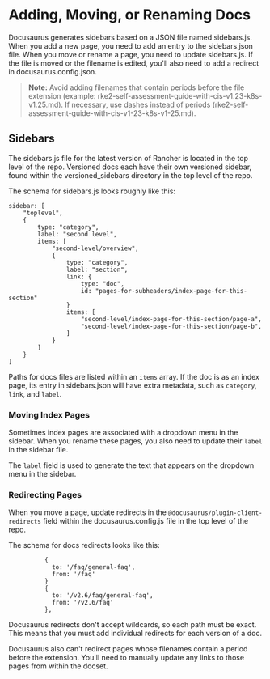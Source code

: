 # Adding, Moving, or Renaming Docs

Docusaurus generates sidebars based on a JSON file named sidebars.js. When you add a new page, you need to add an entry to the sidebars.json file. When you move or rename a page, you need to update sidebars.js. If the file is moved or the filename is edited, you'll also need to add a redirect in docusaurus.config.json.

> **Note:** Avoid adding filenames that contain periods before the file extension (example: rke2-self-assessment-guide-with-cis-v1.23-k8s-v1.25.md). If necessary, use dashes instead of periods (rke2-self-assessment-guide-with-cis-v1-23-k8s-v1-25.md).

## Sidebars

The sidebars.js file for the latest version of Rancher is located in the top level of the repo. Versioned docs each have their own versioned sidebar, found within the versioned_sidebars directory in the top level of the repo.

The schema for sidebars.js looks roughly like this: 

```JS
sidebar: [
    "toplevel",
    {
        type: "category",
        label: "second level",
        items: [
            "second-level/overview",
            {
                type: "category",
                label: "section",
                link: {
                    type: "doc",
                    id: "pages-for-subheaders/index-page-for-this-section"
                }
                items: [
                    "second-level/index-page-for-this-section/page-a",
                    "second-level/index-page-for-this-section/page-b",
                ]
            }
        ]
    }
]
```

Paths for docs files are listed within an `items` array. If the doc is as an index page, its entry in sidebars.json will have extra metadata, such as `category`, `link`, and `label`.

### Moving Index Pages

Sometimes index pages are associated with a dropdown menu in the sidebar. When you rename these pages, you also need to update their `label` in the sidebar file.

The `label` field is used to generate the text that appears on the dropdown menu in the sidebar.

### Redirecting Pages

When you move a page, update redirects in the `@docusaurus/plugin-client-redirects` field within the docusaurus.config.js file in the top level of the repo.

The schema for docs redirects looks like this:

```JS
          {
            to: '/faq/general-faq',
            from: '/faq'
          }
          {
            to: '/v2.6/faq/general-faq',
            from: '/v2.6/faq'
          },
```

Docusaurus redirects don't accept wildcards, so each path must be exact. This means that you must add individual redirects for each version of a doc. 

Docusaurus also can't redirect pages whose filenames contain a period before the extension. You'll need to manually update any links to those pages from within the docset. 
